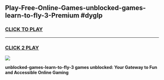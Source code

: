 
## Play-Free-Online-Games-unblocked-games-learn-to-fly-3-Premium #dyglp
<h3>
<a href="https://premium.freeplayer.one?title=unblocked-games-learn-to-fly-3&ref=8M">CLICK TO PLAY</a></h3>
<hr>

<h3>
<a href="https://premium.freeplayer.one?title=unblocked-games-learn-to-fly-3&ref=8M">CLICK 2 PLAY</a>
  
</h3>

<a href="https://premium.freeplayer.one?title=unblocked-games-learn-to-fly-3&ref=8M"><img src="https://clearcache.store/games.png"></a>


**unblocked-games-learn-to-fly-3 games unblocked: Your Gateway to Fun and Accessible Online Gaming**
